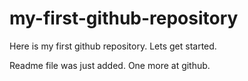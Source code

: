 # my-first-github-repository
Here is my first github repository. Lets get started.

Readme file was just added. One more at github.
